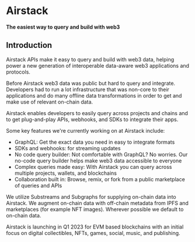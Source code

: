 # Airstack

**The easiest way to query and build with web3**

## Introduction

Airstack APIs make it easy to query and build with web3 data, helping power a new generation of interoperable data-aware web3 applications and protocols. 

Before Airstack web3 data was public but hard to query and integrate. Developers had to run a lot infrastructure that was non-core to their applications and do many offline data transformations in order to get and make use of relevant on-chain data. 

Airstack enables developers to easily query across projects and chains and to get plug-and-play APIs, webhooks, and SDKs to integrate their apps. 

Some key features we're currently working on at Airstack include:
- GraphQL: Get the exact data you need in easy to integrate formats
- SDKs and webhooks: for streaming updates
- No code query builder: Not comfortable with GraphQL? No worries. Our no-code query builder helps make web3 data accessible to everyone
- Complex queries made easy: With Airstack you can query across multiple projects, wallets, and blockchains
- Collaboration built in: Browse, remix, or fork from a public marketplace of queries and APIs

We utilize Substreams and Subgraphs for supplying on-chain data into Airstack. We augment on-chain data with off-chain metadata from IPFS and marketplaces (for example NFT images). Wherever possible we default to on-chain data. 

Airstack is launching in Q1 2023 for EVM based blockchains with an initial focus on digital collectibles, NFTs, games, social, music, and publishing. 
